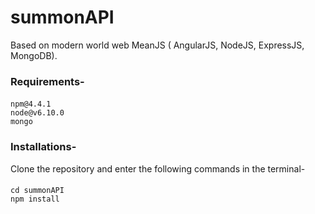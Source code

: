 # summonAPI #
Based on modern world web MeanJS ( AngularJS, NodeJS, ExpressJS, MongoDB).
 
### Requirements- 
#### 
    npm@4.4.1
    node@v6.10.0
    mongo 
### Installations-
Clone the repository and enter the following commands in the terminal- 
####    
    cd summonAPI
    npm install
